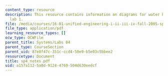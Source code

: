 ```yaml
---
content_type: resource
description: This resource contains information on diagrams for water bottle rocket
  lab 1.
file: /media/courses/16-01-unified-engineering-i-ii-iii-iv-fall-2005-spring-2006/a157a1125a8d91244769504d630eedcf_sp4_notes.pdf
file_type: application/pdf
learning_resource_types: []
ocw_type: OCWFile
parent_title: Systems/Labs 04
parent_type: CourseSection
parent_uid: 87e8f47c-351c-ccd4-50e9-b5e03c5bbee2
resourcetype: Document
title: sp4_notes.pdf
uid: a157a112-5a8d-9124-4769-504d630eedcf
---
```

